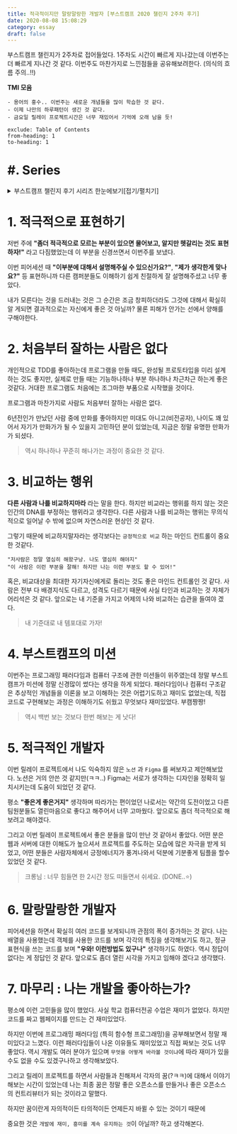 ```yaml
---
title: 적극적이지만 말랑말랑한 개발자 [부스트캠프 2020 챌린지 2주차 후기]
date: 2020-08-08 15:08:29
category: essay
draft: false
---
```


부스트캠프 챌린지가 2주차로 접어들었다. 1주차도 시간이 빠르게 지나갔는데 이번주는 더 빠르게 지나간 것 같다. 이번주도 마찬가지로 느낀점들을 공유해보려한다. (의식의 흐름 주의..!!)

**TMI 모음**

```
- 용어의 홍수.. 이번주는 새로운 개념들을 많이 학습한 것 같다.
- 이제 나만의 하루패턴이 생긴 것 같다.
- 금요일 릴레이 프로젝트시간은 너무 재밌어서 기억에 오래 남을 듯!
```

```toc
exclude: Table of Contents
from-heading: 1
to-heading: 1
```

# \#. Series

<details>
<summary>부스트캠프 챌린지 후기 시리즈 한눈에보기[접기/펼치기]</summary>
<div markdown="1">

- [1. 꾸준히 성장할 수 있는 개발자 [부스트캠프 2020 챌린지 1주차 후기]](https://taeny.dev/essay/boostcamp-challenge-1/)

- [2. 적극적이지만 말랑말랑한 개발자 [부스트캠프 2020 챌린지 2주차 후기]](https://taeny.dev/essay/boostcapm-challenge-2/)

</div>
</details>

# 1. 적극적으로 표현하기

저번 주에 **"좀더 적극적으로 모르는 부분이 있으면 물어보고, 알지만 헷갈리는 것도 표현하자!"** 라고 다짐했었는데 이 부분을 신경쓰면서 이번주를 보냈다.

이번 피어세션 때 **"이부분에 대해서 설명해주실 수 있으신가요?"**, **"제가 생각한게 맞나요?"** 등 표현하니까 다른 캠퍼분들도 이해하기 쉽게 친절하게 잘 설명해주셨고 너무 좋았다.

내가 모른다는 것을 드러내는 것은 그 순간은 조금 창피하더라도 그것에 대해서 확실히 알 게되면 결과적으로는 자신에게 좋은 것 아닐까? 물론 피해가 안가는 선에서 양해를 구해야한다.

# 2. 처음부터 잘하는 사람은 없다

개인적으로 TDD를 좋아하는데 프로그램을 만들 때도, 완성될 프로토타입을 미리 설계하는 것도 좋지만, 실제로 만들 때는 기능하나하나 부분 하나하나 차근차근 하는게 좋은 것같다. 거대한 프로그램도 처음에는 조그마한 부품으로 시작했을 것이다.

프로그램과 마찬가지로 사람도 처음부터 잘하는 사람은 없다.

6년전인가 만났던 사람 중에 만화를 좋아하지만 미대도 아니고(비전공자), 나이도 꽤 있어서 자기가 만화가가 될 수 있을지 고민하던 분이 있었는데, 지금은 정말 유명한 만화가가 되셨다.

> 역시 하나하나 꾸준히 해나가는 과정이 중요한 것 같다.

# 3. 비교하는 행위

**다른 사람과 나를 비교하지마라** 라는 말을 한다. 하지만 비교라는 행위를 하지 않는 것은 인간의 DNA를 부정하는 행위라고 생각한다. 다른 사람과 나를 비교하는 행위는 무의식적으로 일어날 수 밖에 없으며 자연스러운 현상인 것 같다.

그렇기 때문에 비교하지말자라는 생각보다는 `긍정적으로 비교` 하는 마인드 컨트롤이 중요한 것같다.

```
"저사람은 정말 열심히 해왔구낭. 나도 열심히 해야지"
"이 사람은 이런 부분을 잘해! 하지만 나는 이런 부분도 할 수 있어!"
```

혹은, 비교대상을 최대한 자기자신에게로 돌리는 것도 좋은 마인드 컨트롤인 것 같다. 사람은 전부 다 배경지식도 다르고, 성격도 다르기 때문에 사실 타인과 비교하는 것 자체가 어리석은 것 같다. 앞으로는 내 기준을 가지고 어제의 나와 비교하는 습관을 들여야 겠다.

> 내 기준대로 내 템포대로 가자!

# 4. 부스트캠프의 미션

이번주는 프로그래밍 패러다임과 컴퓨터 구조에 관한 미션들이 위주였는데 정말 부스트캠프가 미션에 정말 신경많이 썼다는 생각을 하게 되었다. 패러다임이나 컴퓨터 구조같은 추상적인 개념들을 이론을 보고 이해하는 것은 어렵기도하고 재미도 없었는데, 직접 코드로 구현해보는 과정은 이해하기도 쉬웠고 무엇보다 재미있었다. 부캠짱짱!

> 역시 백번 보는 것보다 한번 해보는 게 낫다!

# 5. 적극적인 개발자

이번 릴레이 프로젝트에서 나도 익숙하지 않은 `노션` 과 `Figma` 를 써보자고 제안해보았다. 노션은 거의 안쓴 것 같지만(ㅋㅋ..) Figma는 서로가 생각하는 디자인을 정확히 일치시키는데 도움이 되었던 것 같다.

평소 **"좋은게 좋은거지"** 생각하며 따라가는 편이었던 나로서는 약간의 도전이었고 다른 팀원분들도 열린마음으로 좋다고 해주어서 너무 고마웠다. 앞으로도 좀더 적극적으로 해보려고 해야겠다.

그리고 이번 릴레이 프로젝트에서 좋은 분들을 많이 만난 것 같아서 좋았다. 어떤 분은 웹과 서버에 대한 이해도가 높으셔서 프로젝트를 주도하는 모습에 많은 자극을 받게 되었고, 어떤 분들은 사람자체에서 긍정에너지가 풍겨나와서 덕분에 기분좋게 팀플을 할수있었던 것 같다.

> 크롱님 : 너무 힘들면 한 2시간 정도 떠들면서 쉬세요. (DONE..⭐️)

# 6. 말랑말랑한 개발자

피어세션을 하면서 확실히 여러 코드를 보게되니까 관점의 폭이 증가하는 것 같다. 나는 배열을 사용했는데 객체를 사용한 코드를 보며 각각의 특징을 생각해보기도 하고, 정규표현식을 쓰는 코드를 보며 **"우와! 이런방법도 있구나"** 생각하기도 하였다. 역시 정답이 없다는 게 정답인 것 같다. 앞으로도 좀더 열린 시각을 가지고 임해야 겠다고 생각했다.

# 7. 마무리 : 나는 개발을 좋아하는가?

평소에 이런 고민들을 많이 했었다. 사실 학교 컴퓨터전공 수업은 재미가 없었다. 하지만 코드를 짜고 웹페이지를 만드는 건 재미있었다.

하지만 이번에 프로그래밍 패러다임 (특히 함수형 프로그래밍)을 공부해보면서 정말 재미있다고 느꼈다. 이런 패러다임들이 나온 이유들도 재미있었고 직접 짜보는 것도 너무 좋았다. 역시 개발도 여러 분야가 있으며 `무엇을 어떻게 바라볼 것이냐`에 따라 재미가 있을 수도 없을 수도 있겠구나하고 생각해보았다.

그리고 릴레이 프로젝트를 하면서 사람들과 친해져서 각자의 꿈(?ㅋㅋ)에 대해서 이야기해보는 시간이 있었는데 나는 최종 꿈은 정말 좋은 오픈소스를 만들거나 좋은 오픈소스의 컨트리뷰터가 되는 것이라고 말했다.

하지만 꿈이란게 자의적이든 타의적이든 언제든지 바뀔 수 있는 것이기 때문에

중요한 것은 `개발에 재미, 흥미를 계속 유지하는 것`이 아닐까? 하고 생각해본다.

